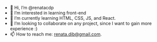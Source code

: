 - 👋 Hi, I’m @renatacdp
- 👀 I’m interested in learning front-end 
- 🌱 I’m currently learning HTML, CSS, JS, and React.
- 💞️ I’m looking to collaborate on any project, since I want to gain more experience :)
- 📫 How to reach me: renata.dib@gmail.com.
